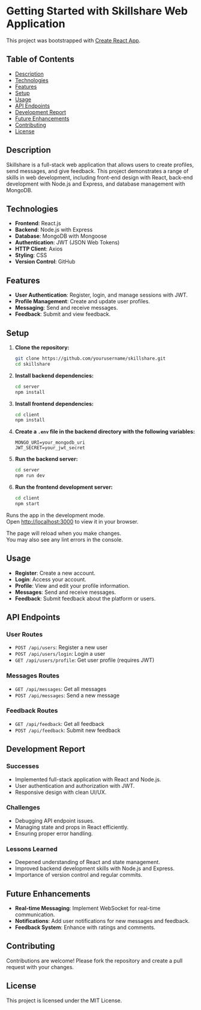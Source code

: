 # Getting Started with Skillshare Web Application

This project was bootstrapped with [Create React App](https://github.com/facebook/create-react-app).
 
## Table of Contents
- [Description](#description)
- [Technologies](#technologies)
- [Features](#features)
- [Setup](#setup)
- [Usage](#usage)
- [API Endpoints](#api-endpoints)
- [Development Report](#development-report)
- [Future Enhancements](#future-enhancements)
- [Contributing](#contributing)
- [License](#license)

## Description
Skillshare is a full-stack web application that allows users to create profiles, send messages, and give feedback. This project demonstrates a range of skills in web development, including front-end design with React, back-end development with Node.js and Express, and database management with MongoDB.

## Technologies
- **Frontend**: React.js
- **Backend**: Node.js with Express
- **Database**: MongoDB with Mongoose
- **Authentication**: JWT (JSON Web Tokens)
- **HTTP Client**: Axios
- **Styling**: CSS
- **Version Control**: GitHub

## Features
- **User Authentication**: Register, login, and manage sessions with JWT.
- **Profile Management**: Create and update user profiles.
- **Messaging**: Send and receive messages.
- **Feedback**: Submit and view feedback.

## Setup
1. **Clone the repository:**
    ```bash
    git clone https://github.com/yourusername/skillshare.git
    cd skillshare
    ```

2. **Install backend dependencies:**
    ```bash
    cd server
    npm install
    ```

3. **Install frontend dependencies:**
    ```bash
    cd client
    npm install
    ```

4. **Create a `.env` file in the backend directory with the following variables:**
    ```env
    MONGO_URI=your_mongodb_uri
    JWT_SECRET=your_jwt_secret
    ```

5. **Run the backend server:**
    ```bash
    cd server
    npm run dev
    ```

6. **Run the frontend development server:**
    ```bash
    cd client
    npm start
    ```

Runs the app in the development mode.\
Open [http://localhost:3000](http://localhost:3000) to view it in your browser.

The page will reload when you make changes.\
You may also see any lint errors in the console.

## Usage
- **Register**: Create a new account.
- **Login**: Access your account.
- **Profile**: View and edit your profile information.
- **Messages**: Send and receive messages.
- **Feedback**: Submit feedback about the platform or users.

## API Endpoints

### User Routes
- `POST /api/users`: Register a new user
- `POST /api/users/login`: Login a user
- `GET /api/users/profile`: Get user profile (requires JWT)

### Messages Routes
- `GET /api/messages`: Get all messages
- `POST /api/messages`: Send a new message

### Feedback Routes
- `GET /api/feedback`: Get all feedback
- `POST /api/feedback`: Submit new feedback

## Development Report

### Successes
- Implemented full-stack application with React and Node.js.
- User authentication and authorization with JWT.
- Responsive design with clean UI/UX.

### Challenges
- Debugging API endpoint issues.
- Managing state and props in React efficiently.
- Ensuring proper error handling.

### Lessons Learned
- Deepened understanding of React and state management.
- Improved backend development skills with Node.js and Express.
- Importance of version control and regular commits.

## Future Enhancements
- **Real-time Messaging**: Implement WebSocket for real-time communication.
- **Notifications**: Add user notifications for new messages and feedback.
- **Feedback System**: Enhance with ratings and comments.

## Contributing
Contributions are welcome! Please fork the repository and create a pull request with your changes.

## License
This project is licensed under the MIT License.
